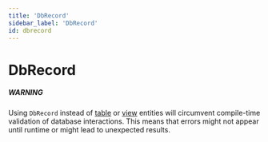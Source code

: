 ```yaml
---
title: 'DbRecord'
sidebar_label: 'DbRecord'
id: dbrecord
---
```


DbRecord
========

##### WARNING

Using `DbRecord` instead of [table](https://docs.genesis.global/secure/reference/developer/api/database/how-to/data-types/tables/) or [view](https://docs.genesis.global/secure/reference/developer/api/database/how-to/data-types/views/) entities will circumvent compile-time validation of database interactions. This means that errors might not appear until runtime or might lead to unexpected results.